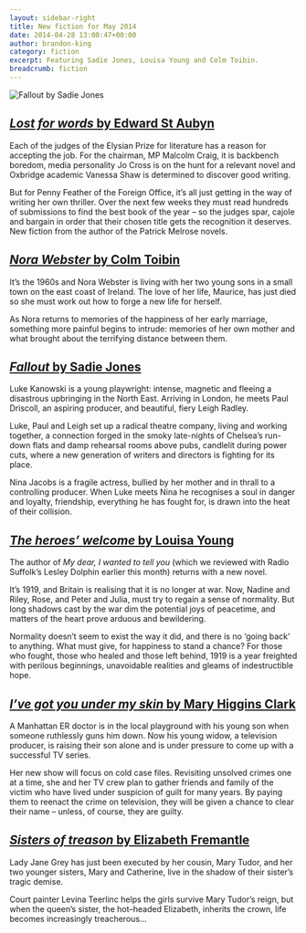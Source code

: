 ```yaml
---
layout: sidebar-right
title: New fiction for May 2014
date: 2014-04-28 13:00:47+00:00
author: brandon-king
category: fiction
excerpt: Featuring Sadie Jones, Louisa Young and Colm Toibin.
breadcrumb: fiction
---
```

![Fallout by Sadie Jones](/images/featured/featured-fallout.jpg)

## [<cite>Lost for words</cite> by Edward St Aubyn](http://suffolk.spydus.co.uk/cgi-bin/spydus.exe/ENQ/OPAC/BIBENQ/32391598?QRY=CTIBIB%3C%20IRN(185336)&QRYTEXT=Lost%20for%20words)

Each of the judges of the Elysian Prize for literature has a reason for accepting the job. For the chairman, MP Malcolm Craig, it is backbench boredom, media personality Jo Cross is on the hunt for a relevant novel and Oxbridge academic Vanessa Shaw is determined to discover good writing.

But for Penny Feather of the Foreign Office, it&#8217;s all just getting in the way of writing her own thriller. Over the next few weeks they must read hundreds of submissions to find the best book of the year – so the judges spar, cajole and bargain in order that their chosen title gets the recognition it deserves. New fiction from the author of the Patrick Melrose novels.

## [<cite>Nora Webster</cite> by Colm Toibin](http://suffolk.spydus.co.uk/cgi-bin/spydus.exe/ENQ/OPAC/BIBENQ/32398420?QRY=CTIBIB%3C%20IRN(25012646)&QRYTEXT=Nora%20Webster)

It&#8217;s the 1960s and Nora Webster is living with her two young sons in a small town on the east coast of Ireland. The love of her life, Maurice, has just died so she must work out how to forge a new life for herself.

As Nora returns to memories of the happiness of her early marriage, something more painful begins to intrude: memories of her own mother and what brought about the terrifying distance between them.

## [<cite>Fallout</cite> by Sadie Jones](http://suffolk.spydus.co.uk/cgi-bin/spydus.exe/ENQ/OPAC/BIBENQ/32399367?QRY=CTIBIB%3C%20IRN(758287)&QRYTEXT=Fallout)

Luke Kanowski is a young playwright: intense, magnetic and fleeing a disastrous upbringing in the North East. Arriving in London, he meets Paul Driscoll, an aspiring producer, and beautiful, fiery Leigh Radley.

Luke, Paul and Leigh set up a radical theatre company, living and working together, a connection forged in the smoky late-nights of Chelsea&#8217;s run-down flats and damp rehearsal rooms above pubs, candlelit during power cuts, where a new generation of writers and directors is fighting for its place.

Nina Jacobs is a fragile actress, bullied by her mother and in thrall to a controlling producer. When Luke meets Nina he recognises a soul in danger and loyalty, friendship, everything he has fought for, is drawn into the heat of their collision.

## [<cite>The heroes&#8217; welcome</cite> by Louisa Young](http://suffolk.spydus.co.uk/cgi-bin/spydus.exe/ENQ/OPAC/BIBENQ/32447356?QRY=CTIBIB%3C%20IRN(35744942)&QRYTEXT=The%20heroes%27%20welcome)

The author of <cite>My dear, I wanted to tell you</cite> (which we reviewed with Radio Suffolk&#8217;s Lesley Dolphin earlier this month) returns with a new novel.

It’s 1919, and Britain is realising that it is no longer at war. Now, Nadine and Riley, Rose, and Peter and Julia, must try to regain a sense of normality. But long shadows cast by the war dim the potential joys of peacetime, and matters of the heart prove arduous and bewildering.

Normality doesn&#8217;t seem to exist the way it did, and there is no ‘going back’ to anything. What must give, for happiness to stand a chance? For those who fought, those who healed and those left behind, 1919 is a year freighted with perilous beginnings, unavoidable realities and gleams of indestructible hope.

## [<cite>I&#8217;ve got you under my skin</cite> by Mary Higgins Clark](http://suffolk.spydus.co.uk/cgi-bin/spydus.exe/ENQ/OPAC/BIBENQ/32410906?QRY=CTIBIB%3C%20IRN(180794)&QRYTEXT=I%27ve%20got%20you%20under%20my%20skin)

A Manhattan ER doctor is in the local playground with his young son when someone ruthlessly guns him down. Now his young widow, a television producer, is raising their son alone and is under pressure to come up with a successful TV series.

Her new show will focus on cold case files. Revisiting unsolved crimes one at a time, she and her TV crew plan to gather friends and family of the victim who have lived under suspicion of guilt for many years. By paying them to reenact the crime on television, they will be given a chance to clear their name – unless, of course, they are guilty.

## [<cite>Sisters of treason</cite> by Elizabeth Fremantle](http://suffolk.spydus.co.uk/cgi-bin/spydus.exe/ENQ/OPAC/BIBENQ/32412062?QRY=CTIBIB%3C%20IRN(35744965)&QRYTEXT=Sisters%20of%20treason)

Lady Jane Grey has just been executed by her cousin, Mary Tudor, and her two younger sisters, Mary and Catherine, live in the shadow of their sister&#8217;s tragic demise.

Court painter Levina Teerlinc helps the girls survive Mary Tudor&#8217;s reign, but when the queen&#8217;s sister, the hot–headed Elizabeth, inherits the crown, life becomes increasingly treacherous…
